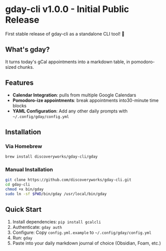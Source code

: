 # gday-cli v1.0.0 - Initial Public Release

First stable release of gday-cli as a standalone CLI tool! 🎉

## What's gday?

It turns today's gCal appointments into a markdown table, in pomodoro-sized chunks.

## Features

- **Calendar Integration**: pulls from multiple Google Calendars
- **Pomodoro-ize appointments**: break appointments into30-minute time blocks
- **YAML Configuration**: Add any other daily prompts with `~/.config/gday/config.yml`

## Installation

### Via Homebrew
```bash
brew install discoveryworks/gday-cli/gday
```

### Manual Installation
```bash
git clone https://github.com/discoveryworks/gday-cli.git
cd gday-cli
chmod +x bin/gday
sudo ln -sf $PWD/bin/gday /usr/local/bin/gday
```

## Quick Start

1. Install dependencies: `pip install gcalcli`
2. Authenticate: `gday auth`
3. Configure: Copy `config.yml.example` to `~/.config/gday/config.yml`
4. Run: `gday`
5. Paste into your daily markdown journal of choice (Obsidian, Foam, etc.)
